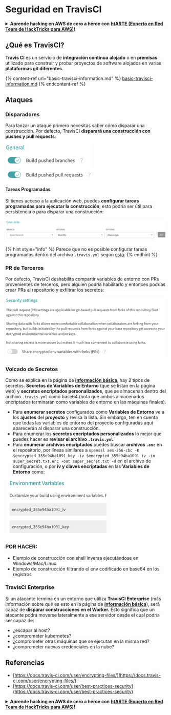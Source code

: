# Seguridad en TravisCI

<details>

<summary><strong>Aprende hacking en AWS de cero a héroe con</strong> <a href="https://training.hacktricks.xyz/courses/arte"><strong>htARTE (Experto en Red Team de HackTricks para AWS)</strong></a><strong>!</strong></summary>

Otras formas de apoyar a HackTricks:

* Si quieres ver a tu **empresa anunciada en HackTricks** o **descargar HackTricks en PDF**, consulta los [**PLANES DE SUSCRIPCIÓN**](https://github.com/sponsors/carlospolop)!
* Obtén el [**merchandising oficial de PEASS & HackTricks**](https://peass.creator-spring.com)
* Descubre [**La Familia PEASS**](https://opensea.io/collection/the-peass-family), nuestra colección de [**NFTs exclusivos**](https://opensea.io/collection/the-peass-family)
* **Únete al** 💬 [**grupo de Discord**](https://discord.gg/hRep4RUj7f) o al [**grupo de telegram**](https://t.me/peass) o **sígueme** en **Twitter** 🐦 [**@carlospolopm**](https://twitter.com/carlospolopm)**.**
* **Comparte tus trucos de hacking enviando PRs a los repositorios de github de** [**HackTricks**](https://github.com/carlospolop/hacktricks) y [**HackTricks Cloud**](https://github.com/carlospolop/hacktricks-cloud).

</details>

## ¿Qué es TravisCI?

**Travis CI** es un servicio de **integración continua** **alojado** o en **premisas** utilizado para construir y probar proyectos de software alojados en varias **plataformas git diferentes**.

{% content-ref url="basic-travisci-information.md" %}
[basic-travisci-information.md](basic-travisci-information.md)
{% endcontent-ref %}

## Ataques

### Disparadores

Para lanzar un ataque primero necesitas saber cómo disparar una construcción. Por defecto, TravisCI **disparará una construcción con pushes y pull requests**:

![](<../../.gitbook/assets/image (19) (1).png>)

#### Tareas Programadas

Si tienes acceso a la aplicación web, puedes **configurar tareas programadas para ejecutar la construcción**, esto podría ser útil para persistencia o para disparar una construcción:

![](<../../.gitbook/assets/image (42).png>)

{% hint style="info" %}
Parece que no es posible configurar tareas programadas dentro del archivo `.travis.yml` según [esto](https://github.com/travis-ci/travis-ci/issues/9162).
{% endhint %}

### PR de Terceros

Por defecto, TravisCI deshabilita compartir variables de entorno con PRs provenientes de terceros, pero alguien podría habilitarlo y entonces podrías crear PRs al repositorio y exfiltrar los secretos:

![](<../../.gitbook/assets/image (1) (1) (1) (1) (1) (1) (1) (1).png>)

### Volcado de Secretos

Como se explica en la página de [**información básica**](basic-travisci-information.md), hay 2 tipos de secretos. **Secretos de Variables de Entorno** (que se listan en la página web) y **secretos encriptados personalizados**, que se almacenan dentro del archivo `.travis.yml` como base64 (nota que ambos almacenados encriptados terminarán como variables de entorno en las máquinas finales).

* Para **enumerar secretos** configurados como **Variables de Entorno** ve a los **ajustes** del **proyecto** y revisa la lista. Sin embargo, ten en cuenta que todas las variables de entorno del proyecto configuradas aquí aparecerán al disparar una construcción.
* Para enumerar los **secretos encriptados personalizados** lo mejor que puedes hacer es **revisar el archivo `.travis.yml`**.
* Para **enumerar archivos encriptados** puedes buscar **archivos `.enc`** en el repositorio, por líneas similares a `openssl aes-256-cbc -K $encrypted_355e94ba1091_key -iv $encrypted_355e94ba1091_iv -in super_secret.txt.enc -out super_secret.txt -d` en el archivo de configuración, o por **iv y claves encriptadas** en las **Variables de Entorno** como:

![](<../../.gitbook/assets/image (71).png>)

### POR HACER:

* Ejemplo de construcción con shell inversa ejecutándose en Windows/Mac/Linux
* Ejemplo de construcción filtrando el env codificado en base64 en los registros

### TravisCI Enterprise

Si un atacante termina en un entorno que utiliza **TravisCI Enterprise** (más información sobre qué es esto en la página de [**información básica**](basic-travisci-information.md#travisci-enterprise)), será capaz de **disparar construcciones en el Worker.** Esto significa que un atacante podrá moverse lateralmente a ese servidor desde el cual podría ser capaz de:

* ¿escapar al host?
* ¿comprometer kubernetes?
* ¿comprometer otras máquinas que se ejecutan en la misma red?
* ¿comprometer nuevas credenciales en la nube?

## Referencias

* [https://docs.travis-ci.com/user/encrypting-files/](https://docs.travis-ci.com/user/encrypting-files/)
* [https://docs.travis-ci.com/user/best-practices-security](https://docs.travis-ci.com/user/best-practices-security)

<details>

<summary><strong>Aprende hacking en AWS de cero a héroe con</strong> <a href="https://training.hacktricks.xyz/courses/arte"><strong>htARTE (Experto en Red Team de HackTricks para AWS)</strong></a><strong>!</strong></summary>

Otras formas de apoyar a HackTricks:

* Si quieres ver a tu **empresa anunciada en HackTricks** o **descargar HackTricks en PDF**, consulta los [**PLANES DE SUSCRIPCIÓN**](https://github.com/sponsors/carlospolop)!
* Obtén el [**merchandising oficial de PEASS & HackTricks**](https://peass.creator-spring.com)
* Descubre [**La Familia PEASS**](https://opensea.io/collection/the-peass-family), nuestra colección de [**NFTs exclusivos**](https://opensea.io/collection/the-peass-family)
* **Únete al** 💬 [**grupo de Discord**](https://discord.gg/hRep4RUj7f) o al [**grupo de telegram**](https://t.me/peass) o **sígueme** en **Twitter** 🐦 [**@carlospolopm**](https://twitter.com/carlospolopm)**.**
* **Comparte tus trucos de hacking enviando PRs a los repositorios de github de** [**HackTricks**](https://github.com/carlospolop/hacktricks) y [**HackTricks Cloud**](https://github.com/carlospolop/hacktricks-cloud).

</details>
